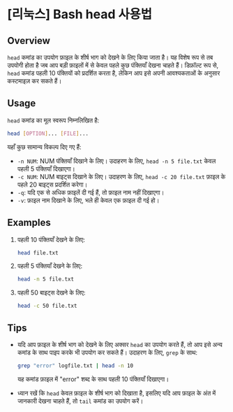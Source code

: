 # [리눅스] Bash head 사용법

## Overview
`head` कमांड का उपयोग फ़ाइल के शीर्ष भाग को देखने के लिए किया जाता है। यह विशेष रूप से तब उपयोगी होता है जब आप बड़ी फ़ाइलों में से केवल पहले कुछ पंक्तियाँ देखना चाहते हैं। डिफ़ॉल्ट रूप से, `head` कमांड पहली 10 पंक्तियों को प्रदर्शित करता है, लेकिन आप इसे अपनी आवश्यकताओं के अनुसार कस्टमाइज़ कर सकते हैं।

## Usage
`head` कमांड का मूल स्वरूप निम्नलिखित है:

```bash
head [OPTION]... [FILE]...
```

यहाँ कुछ सामान्य विकल्प दिए गए हैं:

- `-n NUM`: NUM पंक्तियाँ दिखाने के लिए। उदाहरण के लिए, `head -n 5 file.txt` केवल पहली 5 पंक्तियाँ दिखाएगा।
- `-c NUM`: NUM बाइट्स दिखाने के लिए। उदाहरण के लिए, `head -c 20 file.txt` फ़ाइल के पहले 20 बाइट्स प्रदर्शित करेगा।
- `-q`: यदि एक से अधिक फ़ाइलें दी गई हैं, तो फ़ाइल नाम नहीं दिखाएगा।
- `-v`: फ़ाइल नाम दिखाने के लिए, भले ही केवल एक फ़ाइल दी गई हो।

## Examples
1. पहली 10 पंक्तियाँ देखने के लिए:
   ```bash
   head file.txt
   ```

2. पहली 5 पंक्तियाँ देखने के लिए:
   ```bash
   head -n 5 file.txt
   ```

3. पहली 50 बाइट्स देखने के लिए:
   ```bash
   head -c 50 file.txt
   ```

## Tips
- यदि आप फ़ाइल के शीर्ष भाग को देखने के लिए अक्सर `head` का उपयोग करते हैं, तो आप इसे अन्य कमांड के साथ पाइप करके भी उपयोग कर सकते हैं। उदाहरण के लिए, `grep` के साथ:
  ```bash
  grep "error" logfile.txt | head -n 10
  ```
  यह कमांड फ़ाइल में "error" शब्द के साथ पहली 10 पंक्तियाँ दिखाएगा।
  
- ध्यान रखें कि `head` केवल फ़ाइल के शीर्ष भाग को दिखाता है, इसलिए यदि आप फ़ाइल के अंत में जानकारी देखना चाहते हैं, तो `tail` कमांड का उपयोग करें।